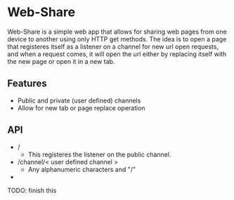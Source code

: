 # Web-Share

Web-Share is a simple web app that allows for sharing web pages from one device to another using only HTTP get methods.
The idea is to open a page that registeres itself as a listener on a channel for new url open requests, and when a request comes, it will open the url either by replacing itself with the new page or open it in a new tab.

## Features
- Public and private (user defined) channels
- Allow for new tab or page replace operation

## API
* /
  * This registeres the listener on the public channel. 
*  /channel/< user defined channel > 
    * Any alphanumeric characters and "/"
* 
TODO: finish this
